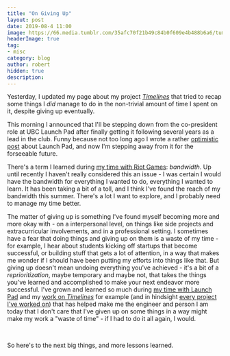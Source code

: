 ```yaml
---
title: "On Giving Up"
layout: post
date: 2019-08-4 11:00
image: https://66.media.tumblr.com/35afc70f21b49c84b0f609e4b488b6a6/tumblr_pjjcopIuTf1rg86u5o1_1280.gifv
headerImage: true
tag:
- misc
category: blog
author: robert
hidden: true
description: 
---
```


Yesterday, I updated my page about my project [*Timelines*](https://bobheadxi.dev/timelines-recap/)
that tried to recap some things I *did* manage to do in the non-trivial amount
of time I spent on it, despite giving up eventually.

This morning I announced that I'll be stepping down from the co-president role
at UBC Launch Pad after finally getting it following several years as a lead in
the club. Funny because not too long ago I wrote a rather [optimistic post](https://bobheadxi.dev/launch-pad-2018-2019/)
about Launch Pad, and now I'm stepping away from it for the forseeable future.

There's a term I learned during [my time with Riot Games](https://bobheadxi.dev/riot-games/):
*bandwidth*. Up until recently I haven't really considered this an issue - I was
certain I would have the bandwidth for everything I wanted to do, everything I
wanted to learn. It has been taking a bit of a toll, and I think I've found the
reach of my bandwidth this summer. There's a lot I want to explore, and I probably
need to manage my time better.

The matter of giving up is something I've found myself becoming more and
more okay with - on a interpersonal level, on things like side projects
and extracurricular involvements, and in a professional setting. I sometimes
have a fear that doing things and giving up on them is a waste of my time - for
example, I hear about students kicking off startups that become successful, or
building stuff that gets a lot of attention, in a way that makes me wonder if
I should have been putting my efforts into things like that. But giving up
doesn't mean undoing everything you've achieved - it's a bit of a *reprioritization*,
maybe temporary and maybe not, that takes the things you've learned and
accomplished to make your next endeavor more successful. I've grown and learned
so much during [my time with Launch Pad](https://bobheadxi.dev/tags/#launch-pad)
and my [work on *Timelines*](https://bobheadxi.dev/timelines-recap/) for example
(and in hindsight [every project I've worked on](https://bobheadxi.dev/open-source/))
that has helped make me the engineer and person I am today that I don't care
that I've given up on some things in a way might make my work a "waste of time" -
if I had to do it all again, I would.

<br />

So here's to the next big things, and more lessons learned.
